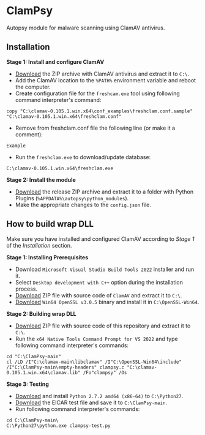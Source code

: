 # ClamPsy
Autopsy module for malware scanning using ClamAV antivirus.

## Installation

**Stage 1: Install and configure ClamAV**

* [Download](https://www.clamav.net/downloads) the ZIP archive with ClamAV antivirus and extract it to `C:\`.
* Add the ClamAV location to the `%PATH%` environment variable and reboot the computer.
* Create configuration file for the `freshcam.exe` tool using following command interpreter's command:
```
copy "C:\clamav-0.105.1.win.x64\conf_examples\freshclam.conf.sample" "C:\clamav-0.105.1.win.x64\freshclam.conf"
```
* Remove from freshclam.conf file the following line (or make it a comment):
```
Example
```
* Run the `freshclam.exe` to download/update database:
```
C:\clamav-0.105.1.win.x64\freshclam.exe
```

**Stage 2: Install the module**

* [Download](https://github.com/dyussekeyev/ClamPsy/releases) the release ZIP archive and extract it to a folder with Python Plugins (`%APPDATA%\autopsy\python_modules`).
* Make the appropriate changes to the `config.json` file.

## How to build wrap DLL

Make sure you have installed and configured ClamAV according to *Stage 1* of the *Installation* section.

**Stage 1: Installing Prerequisites**

* Download `Microsoft Visual Studio Build Tools 2022` installer and run it.
* Select `Desktop development with C++` option during the installation process.
* [Download](https://github.com/Cisco-Talos/clamav) ZIP file with source code of `ClamAV` and extract it to `C:\`.
* [Download](https://slproweb.com/products/Win32OpenSSL.html) `Win64 OpenSSL v3.0.5` binary and install it in `C:\OpenSSL-Win64`.

**Stage 2: Building wrap DLL**

* [Download](https://github.com/dyussekeyev/ClamPsy) ZIP file with source code of this repository and extract it to `C:\`.
* Run the `x64 Native Tools Command Prompt for VS 2022` and type following command interpreter's commands:
```
cd "C:\ClamPsy-main"
cl /LD /I"C:\clamav-main\libclamav" /I"C:\OpenSSL-Win64\include" /I"C:\ClamPsy-main\empty-headers" clampsy.c "C:\clamav-0.105.1.win.x64\clamav.lib" /Fo"clampsy" /Os
```

**Stage 3: Testing**
* [Download](https://www.python.org/downloads/release/python-272/) and install `Python 2.7.2 amd64 (x86-64)` to `C:\Python27`.
* [Download](https://secure.eicar.org/eicar.com) the EICAR test file and save it to `C:\ClamPsy-main`.
* Run following command interpreter's commands:
```
cd C:\ClamPsy-main\
C:\Python27\python.exe clampsy-test.py
```
